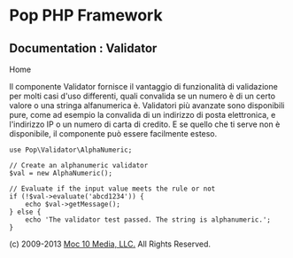 Pop PHP Framework
=================

Documentation : Validator
-------------------------

Home

Il componente Validator fornisce il vantaggio di funzionalità di
validazione per molti casi d'uso differenti, quali convalida se un
numero è di un certo valore o una stringa alfanumerica è. Validatori più
avanzate sono disponibili pure, come ad esempio la convalida di un
indirizzo di posta elettronica, e l'indirizzo IP o un numero di carta di
credito. E se quello che ti serve non è disponibile, il componente può
essere facilmente esteso.

    use Pop\Validator\AlphaNumeric;

    // Create an alphanumeric validator
    $val = new AlphaNumeric();

    // Evaluate if the input value meets the rule or not
    if (!$val->evaluate('abcd1234')) {
        echo $val->getMessage();
    } else {
        echo 'The validator test passed. The string is alphanumeric.';
    }

\(c) 2009-2013 [Moc 10 Media, LLC.](http://www.moc10media.com) All
Rights Reserved.
